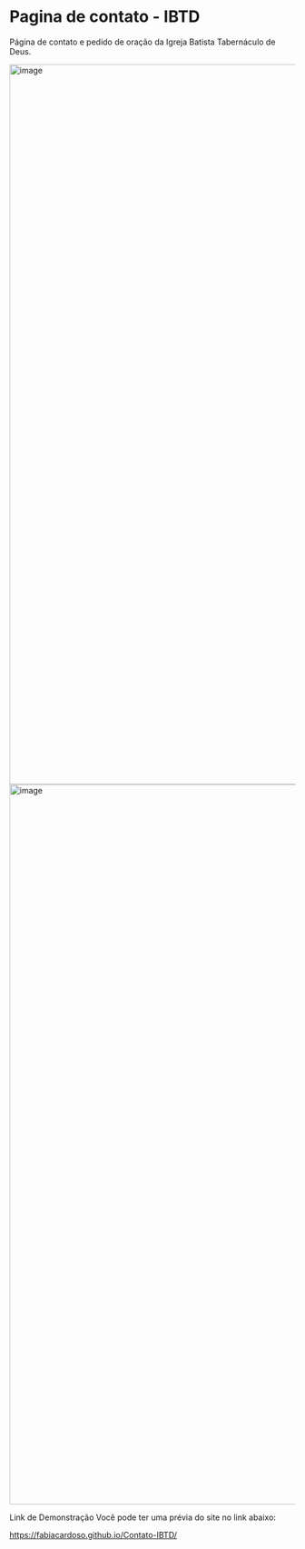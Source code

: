 # Pagina de contato - IBTD
Página de contato e pedido de oração da Igreja Batista Tabernáculo de Deus.

<img width="1269" alt="image" src="https://user-images.githubusercontent.com/61851602/212127287-0c3f9478-72cf-4fa9-833f-88c061920db1.png">
<img width="1269" alt="image" src="https://user-images.githubusercontent.com/61851602/212127220-ca42c165-8ad0-4dfa-816e-ba51f3ad6014.png">



Link de Demonstração
Você pode ter uma prévia do site no link abaixo:

https://fabiacardoso.github.io/Contato-IBTD/
